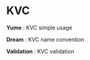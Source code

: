 KVC
===

__Yume__ : KVC simple usage

__Dream__ : KVC name convention

__Validation__ : KVC validation
